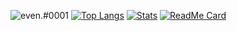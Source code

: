 ![even.#0001](https://github-readme-stats.vercel.app/api?username=montingo&show_icons=true&theme=gradient)
[![Top Langs](https://github-readme-stats.vercel.app/api/top-langs/?username=montingo&layout=compact)](https://github.com/anuraghazra/github-readme-stats)
[![Stats](https://github-readme-stats.vercel.app/api/wakatime?username=montingo)](https://github.com/anuraghazra/github-readme-stats)
[![ReadMe Card](https://github-readme-stats.vercel.app/api/pin/?username=montingo&repo=github-readme-stats)](https://github.com/anuraghazra/github-readme-stats)
